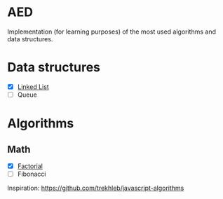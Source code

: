 # AED

Implementation (for learning purposes) of the most used algorithms and data structures.

# Data structures

- [x] [Linked List](lib/ds_singlelinkedlist1.ex)
- [ ] Queue

# Algorithms
## Math
  - [x] [Factorial](lib/math_factorial.ex)
  - [ ] Fibonacci

Inspiration: https://github.com/trekhleb/javascript-algorithms
